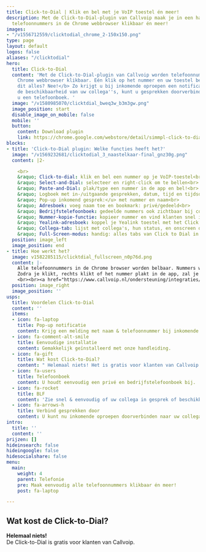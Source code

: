 ```yaml
---
title: Click-to-Dial | Klik en bel met je VoIP toestel én meer!
description: Met de Click-to-Dial-plugin van Callvoip maak je in een handomdraai alle
  telefoonnummers in de Chrome webbrowser klikbaar én meer!
images:
- "/v1556712559/clicktodial_chrome_2-150x150.png"
type: page
layout: default
logos: false
aliases: "/clicktodial"
hero:
  title: Click-to-Dial
  content: 'Met de Click-to-Dial-plugin van Callvoip worden telefoonnummers in de
    Chrome webbrowser klikbaar. Eén klik op het nummer en uw toestel belt uit. <b>Is
    dit alles? Nee!</b> Zo krijgt u bij inkomende oproepen een notificatie, ziet u
    de beschikbaarheid van uw collega''s, kunt u gesprekken doorverbinden en heeft
    u een telefoonboek. '
  image: "/v1580985070/clicktdial_bweq3w_b3m3gw.png"
  image_position: start
  disable_image_on_mobile: false
  mobile: ''
  button:
    content: Download plugin
    link: https://chrome.google.com/webstore/detail/simmpl-click-to-dial/hnjepanannlajhppemgdmcjjpimlhkgm?hl=nl
blocks:
- title: 'Click-to-Dial plugin: Welke functies heeft het?'
  image: "/v1569232681/clicktodial_3_naastelkaar-final_gnz30g.png"
  content: |2-

    <br>
    &raquo; Click-to-dial: klik en bel een nummer op je VoIP-toestel<br>
    &raquo; Select-and-Dial: selecteer en right-click om te bellen<br>
    &raquo; Paste-and-Dial: plak/type een nummer in de app en bel!<br>
    &raquo; Logboek met in-/uitgaande gesprekken, datum, tijd en tijdsduur<br>
    &raquo; Pop-up inkomend gesprek:</u> met nummer en naam<br>
    &raquo; Adresboek: voeg naam toe en bookmark: privé/gedeeld<br>
    &raquo; Bedrijfstelefoonboek: gedeelde nummers ook zichtbaar bij collega’s.<br>
    &raquo; Nummer-kopie-functie: kopieer nummer en vind klanten snel in je CRM!<br>
    &raquo; Yealink-adresboek: koppel je Yealink toestel met het Click to Dial adresboek!<br>
    &raquo; Collega-tab: lijst met collega's, hun status, en onscreen doorverbinden<br>
    &raquo; Full-Screen-modus: handig: alles tabs van Click to Dial in één browservenster!<br>
  position: image_left
  image_position: end
- title: Hoe werkt het?
  image: v1582285115/clicktdial_fullscreen_n0p76d.png
  content: |-
    Alle telefoonnummers in de Chrome browser worden belbaar. Nummers worden getoond met een groen hoorntje of je kunt ze rechts-klikken of kopiëren en plakken in de Click to Dial app.
    Zodra je klikt, rechts klikt of het nummer plakt in de app, zal je eigen IP-telefoon direct overgaan. Zodra je de hoorn opneemt zal de telefoon starten met bellen naar het nummer waarop je klikte. Hierdoor hoef je zelf geen telefoonnummers meer in te toetsen: geen fouten, geen bril opzetten, geen tijdverlies: gewoon snel en Simmpl bellen!
    <br><br><a href="https://www.callvoip.nl/ondersteuning/integraties/click-to-dial/" target="_blank" class="button">Handleiding</a>  
  position: image_right
  image_position: ''
usps:
  title: Voordelen Click-to-Dial
  content: ''
  items:
  - icon: fa-laptop
    title: Pop-up notificatie
    content: Krijg een melding met naam & telefoonnummer bij inkomende gesprekken.
  - icon: fa-comment-alt-smile
    title: Eenvoudige installatie
    content: Gemakkelijk geïnstalleerd met onze handleiding.
  - icon: fa-gift
    title: Wat kost Click-to-Dial?
    content: " Helemaal niets! Het is gratis voor klanten van Callvoip."
  - icon: fa-users
    title: Telefoonboek
    content: U houdt eenvoudig een privé en bedrijfstelefoonboek bij.
  - icon: fa-rocket
    title: BLF
    content: 'Zie snel & eenvoudig of uw collega in gesprek of beschikbaar is. '
  - icon: fa-arrows-h
    title: Verbind gesprekken door
    content: U kunt nu inkomende oproepen doorverbinden naar uw collega's.
intro:
  title: ''
  content: ''
prijzen: []
hideinsearch: false
hideingoogle: false
hidesocialshare: false
menu:
  main:
    weight: 4
    parent: Telefonie
    pre: Maak eenvoudig alle telefoonnummers klikbaar én meer!
    post: fa-laptop

---
```

## Wat kost de Click-to-Dial?

**Helemaal niets!**   
De Click-to-Dial is gratis voor klanten van Callvoip.